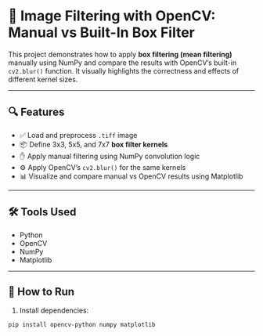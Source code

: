 # 🧼 Image Filtering with OpenCV: Manual vs Built-In Box Filter

This project demonstrates how to apply **box filtering (mean filtering)** manually using NumPy and compare the results with OpenCV’s built-in `cv2.blur()` function. It visually highlights the correctness and effects of different kernel sizes.

---

## 🔍 Features

- ✅ Load and preprocess `.tiff` image
- 📦 Define 3x3, 5x5, and 7x7 **box filter kernels**
- ✋ Apply manual filtering using NumPy convolution logic
- ⚙️ Apply OpenCV’s `cv2.blur()` for the same kernels
- 📊 Visualize and compare manual vs OpenCV results using Matplotlib

---

## 🛠 Tools Used

- Python
- OpenCV
- NumPy
- Matplotlib

---

## 🚀 How to Run

1. Install dependencies:
```bash
pip install opencv-python numpy matplotlib
